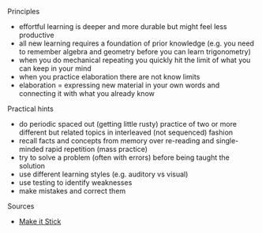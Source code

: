 Principles

* effortful learning is deeper and more durable but might feel less productive
* all new learning requires a foundation of prior knowledge (e.g. you need to remember algebra and geometry before you can learn trigonometry)
* when you do mechanical repeating you quickly hit the limit of what you can keep in your mind
* when you practice elaboration there are not know limits
* elaboration = expressing new material in your own words and connecting it with what you already know

Practical hints

* do periodic spaced out (getting little rusty) practice of two or more different but related topics in interleaved (not sequenced) fashion
* recall facts and concepts from memory over re-reading and single-minded rapid repetition (mass practice)
* try to solve a problem (often with errors) before being taught the solution
* use different learning styles (e.g. auditory vs visual)
* use testing to identify weaknesses
* make mistakes and correct them 

Sources

* [Make it Stick](https://www.amazon.com/Make-Stick-Science-Successful-Learning/dp/0674729013)
